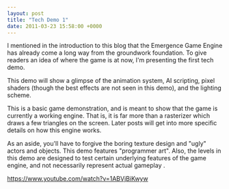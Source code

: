 ```yaml
---
layout: post
title: "Tech Demo 1"
date: 2011-03-23 15:58:00 +0000
---
```

I mentioned in the introduction to this blog that the Emergence Game Engine has already come a long way from the groundwork foundation. To give readers an idea of where the game is at now, I'm presenting the first tech demo.

This demo will show a glimpse of the animation system, AI scripting, pixel shaders (though the best effects are not seen in this demo), and the lighting scheme.

This is a basic game demonstration, and is meant to show that the game is currently a working engine. That is, it is far more than a rasterizer which draws a few triangles on the screen. Later posts will get into more specific details on how this engine works.

As an aside, you'll have to forgive the boring texture design and "ugly" actors and objects. This demo features "programmer art". Also, the levels in this demo are designed to test certain underlying features of the game engine, and not necessarily represent actual gameplay .

https://www.youtube.com/watch?v=1ABVjBiKwyw
